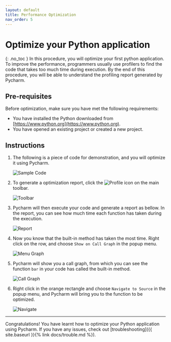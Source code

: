 ```yaml
---
layout: default
title: Performance Optimization
nav_order: 5
---
```


# Optimize your Python application
{: .no_toc }
In this procedure, you will optimize your first python application. To improve the performance, programmers usually use profilers to find the code that takes too much time during execution. By the end of this procedure, you will be able to understand the profiling report generated by Pycharm.

## Pre-requisites
Before optimization, make sure you have met the following requirements:
* You have installed the Python downloaded from [https://www.python.org](https://www.python.org).
* You have opened an existing project or created a new project.

## Instructions
1. The following is a piece of code for demonstration, and you will optimize it using Pycharm.

    ![Sample Code](../../assets/images/docs/profile/code.png "Sample Code")

2. To generate a optimization report, click the ![Profile](../../assets/images/docs/profile/icon.png "Profile") icon on the main toolbar.

    ![Toolbar](../../assets/images/docs/profile/toolbar.png "Toolbar")

3. Pycharm will then execute your code and generate a report as bellow. In the report, you can see how much time each function has taken during the execution.

    ![Report](../../assets/images/docs/profile/report.png "Report")

4. Now you know that the built-in method has taken the most time. Right click on the row, and choose ```Show on Call Graph``` in the popup menu.

    ![Menu Graph](../../assets/images/docs/profile/menu_graph.png "Menu Graph")

5. Pycharm will show you a call graph, from which you can see the function ```bar``` in your code has called the built-in method.

    ![Call Graph](../../assets/images/docs/profile/call_graph.png "Call Graph")

6. Right click in the orange rectangle and choose ```Navigate to Source``` in the popup menu, and Pycharm will bring you to the function to be optimized.

    ![Navigate](../../assets/images/docs/profile/menu_nav.png "Navigate")

---
Congratulations! You have learnt how to optimize your Python application using Pycharm. If you have any issues, check out [troubleshooting]({{ site.baseurl }}{% link docs/trouble.md %}).
